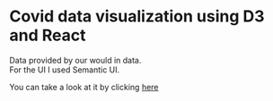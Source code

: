 # Covid data visualization using D3 and React

Data provided by our would in data.\
For the UI I used Semantic UI.

You can take a look at it by clicking [here](https://orionvi1998.github.io/d3-covid-react/)
